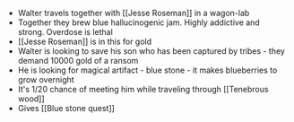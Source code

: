 - Walter travels together with [[Jesse Roseman]] in a wagon-lab
- Together they brew blue hallucinogenic jam. Highly addictive and strong. Overdose is lethal
- [[Jesse Roseman]] is in this for gold
- Walter is looking to save his son who has been captured by tribes - they demand 10000 gold of a ransom
- He is looking for magical artifact - blue stone - it makes blueberries to grow overnight
- It's 1/20 chance of meeting him while traveling through [[Tenebrous wood]]
- Gives [[Blue stone quest]]